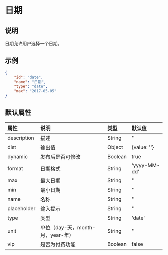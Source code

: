 # 日期

## 说明

日期允许用户选择一个日期。

## 示例

```json
{
    "id": "date",
    "name": "日期",
    "type": "date",
    "max": "2017-05-05"
}
```

## 默认属性

属性 | 说明 | 类型 | 默认值
:-- | :-- | :-- | :--
description | 描述 | String | ''
dist | 输出值 | Object | {value: ''}
dynamic | 发布后是否可修改 | Boolean | true
format | 日期格式 | String | 'yyyy-MM-dd'
max | 最大日期 | String | ''
min | 最小日期 | String | ''
name | 名称 | String | ''
placeholder | 输入提示 | String | ''
type | 类型 | String | 'date'
unit | 单位（day-天，month-月，year-年） | String | ''
vip | 是否为付费功能 | Boolean | false